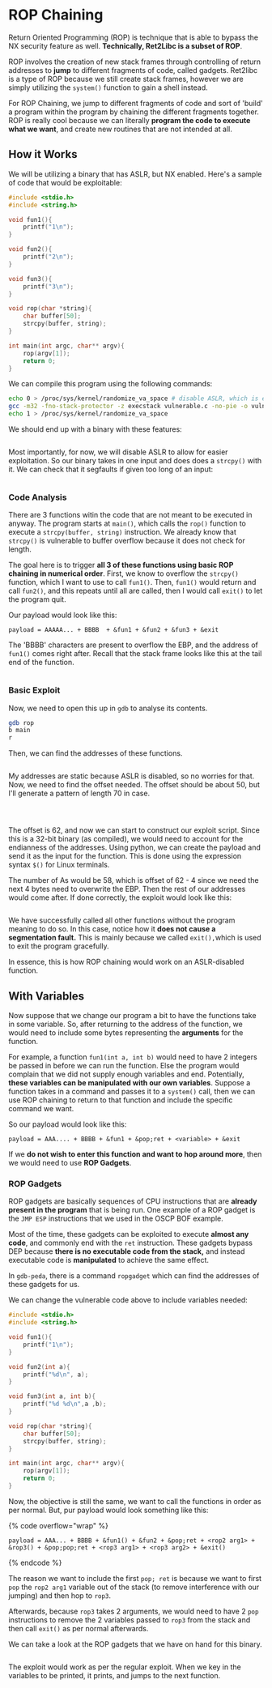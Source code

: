 # ROP Chaining

Return Oriented Programming (ROP) is technique that is able to bypass the NX security feature as well. **Technically, Ret2Libc is a subset of ROP**.&#x20;

ROP involves the creation of new stack frames through controlling of return addresses to **jump** to different fragments of code, called gadgets. Ret2libc is a type of ROP because we still create stack frames, however we are simply utilizing the `system()` function to gain a shell instead. &#x20;

For ROP Chaining, we jump to different fragments of code and sort of 'build' a program within the program by chaining the different fragments together. ROP is really cool because we can literally **program the code to execute what we want**, and create new routines that are not intended at all.&#x20;

## How it Works

We will be utilizing a binary that has ASLR, but NX enabled. Here's a sample of code that would be exploitable:

```c
#include <stdio.h>
#include <string.h>

void fun1(){
	printf("1\n");
}

void fun2(){
	printf("2\n");
}

void fun3(){
	printf("3\n");
}

void rop(char *string){
	char buffer[50];
	strcpy(buffer, string);
}

int main(int argc, char** argv){
	rop(argv[1]);
	return 0;
}
```

We can compile this program using the following commands:

```bash
echo 0 > /proc/sys/kernel/randomize_va_space # disable ASLR, which is enabled by default
gcc -m32 -fno-stack-protector -z execstack vulnerable.c -no-pie -o vuln
echo 1 > /proc/sys/kernel/randomize_va_space
```

We should end up with a binary with these features:

<figure><img src="../.gitbook/assets/image (30) (2) (2).png" alt=""><figcaption></figcaption></figure>

Most importantly, for now, we will disable ASLR to allow for easier exploitation. So our binary takes in one input and does does a `strcpy()` with it. We can check that it segfaults if given too long of an input:

<figure><img src="../.gitbook/assets/image (92) (1) (1).png" alt=""><figcaption></figcaption></figure>

### Code Analysis

There are 3 functions witin the code that are not meant to be executed in anyway. The program starts at `main()`, which calls the `rop()` function to execute a `strcpy(buffer, string)` instruction. We already know that `strcpy()` is vulnerable to buffer overflow because it does not check for length.&#x20;

The goal here is to trigger **all 3 of these functions using basic ROP chaining in numerical order**. First, we know to overflow the `strcpy()` function, which I want to use to call `fun1()`. Then, `fun1()` would return and call `fun2()`, and this repeats until all are called, then I would call `exit()` to let the program quit.

Our payload would look like this:

```
payload = AAAAA... + BBBB  + &fun1 + &fun2 + &fun3 + &exit
```

The 'BBBB' characters are present to overflow the EBP, and the address of `fun1()` comes right after. Recall that the stack frame looks like this at the tail end of the function.

<figure><img src="../.gitbook/assets/image (14) (1) (1).png" alt=""><figcaption></figcaption></figure>

### Basic Exploit

Now, we need to open this up in `gdb` to analyse its contents.

```bash
gdb rop
b main
r
```

Then, we can find the addresses of these functions.

<figure><img src="../.gitbook/assets/image (5) (7).png" alt=""><figcaption></figcaption></figure>

My addresses are static because ASLR is disabled, so no worries for that. Now, we need to find the offset needed. The offset should be about 50, but I'll generate a pattern of length 70 in case.

<figure><img src="../.gitbook/assets/image (90) (1) (2).png" alt=""><figcaption></figcaption></figure>

<figure><img src="../.gitbook/assets/image (3) (4) (2) (1).png" alt=""><figcaption></figcaption></figure>

<figure><img src="../.gitbook/assets/image (11) (6) (1).png" alt=""><figcaption></figcaption></figure>

The offset is 62, and now we can start to construct our exploit script. Since this is a 32-bit binary (as compiled), we would need to account for the endianness of the addresses. Using python, we can create the payload and send it as the input for the function. This is done using the expression syntax `$()` for Linux terminals.

The number of As would be 58, which is offset of 62 - 4 since we need the next 4 bytes need to overwrite the EBP. Then the rest of our addresses would come after. If done correctly, the exploit would look like this:

<figure><img src="../.gitbook/assets/image (350) (1).png" alt=""><figcaption></figcaption></figure>

We have successfully called all other functions without the program meaning to do so. In this case, notice how it **does not cause a segmentation fault.** This is mainly because we called `exit(),`which is used to exit the program gracefully.&#x20;

In essence, this is how ROP chaining would work on an ASLR-disabled function.

## With Variables

Now suppose that we change our program a bit to have the functions take in some variable. So, after returning to the address of the function, we would need to include some bytes representing the **arguments** for the function.&#x20;

For example, a function `fun1(int a, int b)` would need to have 2 integers be passed in before we can run the function. Else the program would complain that we did not supply enough variables and end. Potentially, **these variables can be manipulated with our own variables**. Suppose a function takes in a command and passes it to a `system()` call, then we can use ROP chaining to return to that function and include the specific command we want.&#x20;

So our payload would look like this:

```
payload = AAA.... + BBBB + &fun1 + &pop;ret + <variable> + &exit
```

If we **do not wish to enter this function and want to hop around more**, then we would need to use **ROP Gadgets**.

### ROP Gadgets

ROP gadgets are basically sequences of CPU instructions that are **already present in the program** that is being run. One example of a ROP gadget is the `JMP ESP` instructions that we used in the OSCP BOF example.&#x20;

Most of the time, these gadgets can be exploited to execute **almost any code**, and commonly end with the `ret` instruction. These gadgets bypass DEP because **there is no executable code from the stack,** and instead executable code is **manipulated** to achieve the same effect.

In `gdb-peda`, there is a command `ropgadget` which can find the addresses of these gadgets for us.&#x20;

We can change the vulnerable code above to include variables needed:

```c
#include <stdio.h>
#include <string.h>

void fun1(){
	printf("1\n");
}

void fun2(int a){
	printf("%d\n", a);
}

void fun3(int a, int b){
	printf("%d %d\n",a ,b);
}

void rop(char *string){
	char buffer[50];
	strcpy(buffer, string);
}

int main(int argc, char** argv){
	rop(argv[1]);
	return 0;
}
```



Now, the objective is still the same, we want to call the functions in order as per normal. But, pur payload would look something like this:

{% code overflow="wrap" %}
```
payload = AAA... + BBBB + &fun1() + &fun2 + &pop;ret + <rop2 arg1> + &rop3() + &pop;pop;ret + <rop3 arg1> + <rop3 arg2> + &exit()
```
{% endcode %}

The reason we want to include the first `pop; ret` is because we want to first `pop` the `rop2 arg1` variable out of the stack (to remove interference with our jumping) and then hop to `rop3`.&#x20;

Afterwards, because `rop3` takes 2 arguments, we would need to have 2 `pop` instructions to remove the 2 variables passed to `rop3` from the stack and then call `exit()` as per normal afterwards.&#x20;

We can take a look at the ROP gadgets that we have on hand for this binary.

<figure><img src="../.gitbook/assets/image (39) (1) (2).png" alt=""><figcaption></figcaption></figure>

The exploit would work as per the regular exploit. When we key in the variables to be printed, it prints, and jumps to the next function.
